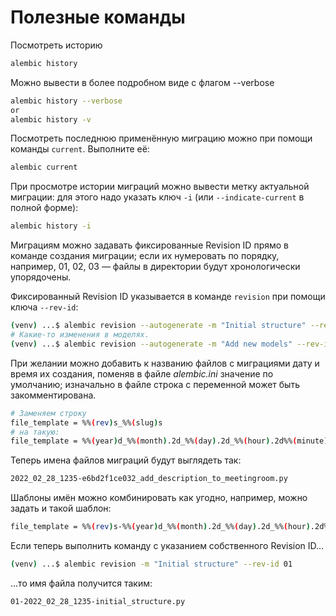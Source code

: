 # Полезные команды
Посмотреть историю
```bash
alembic history
```
Можно вывести в более подробном виде с флагом --verbose

```bash
alembic history --verbose
or
alembic history -v
```
Посмотреть последнюю применённую миграцию можно при помощи команды `current`. Выполните её:
```bash
alembic current
```
При просмотре истории миграций можно вывести метку актуальной миграции: для этого надо указать ключ `-i` (или `--indicate-current` в полной форме):
```bash
alembic history -i
```
Миграциям можно задавать фиксированные Revision ID прямо в команде создания миграции; если их нумеровать по порядку, например, 01, 02, 03 — файлы в директории будут хронологически упорядочены.

Фиксированный Revision ID указывается в команде `revision` при помощи ключа `--rev-id`:
```bash
(venv) ...$ alembic revision --autogenerate -m "Initial structure" --rev-id 01
# Какие-то изменения в моделях.
(venv) ...$ alembic revision --autogenerate -m "Add new models" --rev-id 02
```
При желании можно добавить к названию файлов с миграциями дату и время их создания, поменяв в файле _alembic.ini_ значение по умолчанию; изначально в файле строка с переменной может быть закомментирована.
```bash
# Заменяем строку
file_template = %%(rev)s_%%(slug)s
# на такую:
file_template = %%(year)d_%%(month).2d_%%(day).2d_%%(hour).2d%%(minute).2d-%%(rev)s_%%(slug)s
```
Теперь имена файлов миграций будут выглядеть так:
```bash
2022_02_28_1235-e6bd2f1ce032_add_description_to_meetingroom.py
```
Шаблоны имён можно комбинировать как угодно, например, можно задать и такой шаблон:
```bash
file_template = %%(rev)s-%%(year)d_%%(month).2d_%%(day).2d_%%(hour).2d%%(minute).2d-%%(slug)s
```
Если теперь выполнить команду с указанием собственного Revision ID...
```bash
(venv) ...$ alembic revision -m "Initial structure" --rev-id 01
```
...то имя файла получится таким:
```bash
01-2022_02_28_1235-initial_structure.py
```